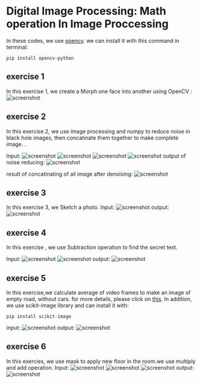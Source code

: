 #  Digital Image Processing: Math operation In Image Proccessing

In these codes, we use [opencv](https://github.com/opencv/opencv).
we can install it with this command in terminal:
    
    pip install opencv-python


## exercise 1
In this exercise 1, we create a Morph one face into another using OpenCV  :
![screenshot](FaceMorphing.jpg)


## exercise 2
In this exercise 2, we use image processing and numpy to reduce noise in black hole images, then concatinate them together to make complete image. .

Input:
![screenshot](black_hole\1\1.jpg)
![screenshot](black_hole\1\2.jpg)
![screenshot](black_hole\1\3.jpg)
![screenshot](black_hole\1\4.jpg)
output of noise reducing:
![screenshot](good_galaxy_1.jpg)

result of concatinating of all image after denoising:
![screenshot](BlackHole.jpg)

## exercise 3
In this exercise 3, we Sketch a photo.
Input:
![screenshot](photo-to-sketch.jpg)
output:
![screenshot](result_sketch.jpg)

## exercise 4

In this exercise , we use Subtraction operation to find the secret text.

Input:
![screenshot](a.png)
![screenshot](b.png)
output:
![screenshot](secret.jpg)

## exercise 5

In this exercise,we calculate average of video frames to make an image of empty road, without cars.
for more details, please click on [this](https://learnopencv.com/simple-background-estimation-in-videos-using-opencv-c-python/). In addition, we use scikit-image library and can install it with:

    pip install scikit-image

input:
![screenshot](Capture_cars.JPG)
output:
![screenshot](cars.jpg)

## exercise 6
In this exercies, we use mask to apply new floor in the room.we use multiply and add operation.
Input:
![screenshot](room_background.jpg)
![screenshot](room_foreground.jpg)
![screenshot](room_mask.jpg)
output:
![screenshot](VirtualDecoration.jpg)









